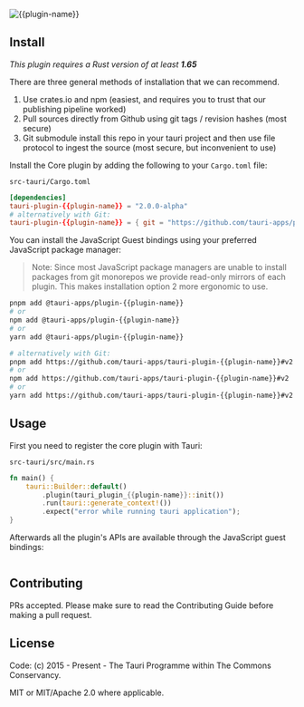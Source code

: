 ![{{plugin-name}}](banner.png)

<!-- description -->

## Install

_This plugin requires a Rust version of at least **1.65**_

There are three general methods of installation that we can recommend.

1. Use crates.io and npm (easiest, and requires you to trust that our publishing pipeline worked)
2. Pull sources directly from Github using git tags / revision hashes (most secure)
3. Git submodule install this repo in your tauri project and then use file protocol to ingest the source (most secure, but inconvenient to use)

Install the Core plugin by adding the following to your `Cargo.toml` file:

`src-tauri/Cargo.toml`

```toml
[dependencies]
tauri-plugin-{{plugin-name}} = "2.0.0-alpha"
# alternatively with Git:
tauri-plugin-{{plugin-name}} = { git = "https://github.com/tauri-apps/plugins-workspace", branch = "v2" }
```

You can install the JavaScript Guest bindings using your preferred JavaScript package manager:

> Note: Since most JavaScript package managers are unable to install packages from git monorepos we provide read-only mirrors of each plugin. This makes installation option 2 more ergonomic to use.

<!-- Add the branch for installations using git! -->

```sh
pnpm add @tauri-apps/plugin-{{plugin-name}}
# or
npm add @tauri-apps/plugin-{{plugin-name}}
# or
yarn add @tauri-apps/plugin-{{plugin-name}}

# alternatively with Git:
pnpm add https://github.com/tauri-apps/tauri-plugin-{{plugin-name}}#v2
# or
npm add https://github.com/tauri-apps/tauri-plugin-{{plugin-name}}#v2
# or
yarn add https://github.com/tauri-apps/tauri-plugin-{{plugin-name}}#v2
```

## Usage

First you need to register the core plugin with Tauri:

`src-tauri/src/main.rs`

```rust
fn main() {
    tauri::Builder::default()
        .plugin(tauri_plugin_{{plugin-name}}::init())
        .run(tauri::generate_context!())
        .expect("error while running tauri application");
}
```

Afterwards all the plugin's APIs are available through the JavaScript guest bindings:

```javascript

```

## Contributing

PRs accepted. Please make sure to read the Contributing Guide before making a pull request.

## License

Code: (c) 2015 - Present - The Tauri Programme within The Commons Conservancy.

MIT or MIT/Apache 2.0 where applicable.
